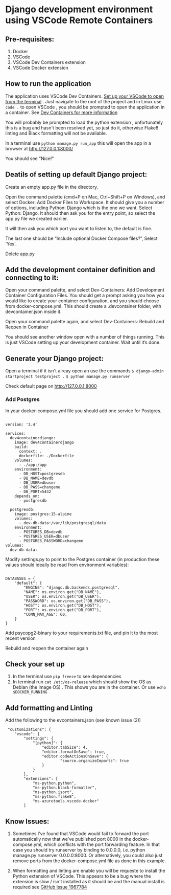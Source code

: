 # Django development environment using VSCode Remote Containers

## Pre-requisites:

1. Docker 
2. VSCode
3. VSCode Dev Containers extension
4. VSCode Docker extension

## How to run the application

The application uses VSCode Dev Containers. [Set up your VSCode to open from the terminal](https://www.freecodecamp.org/news/how-to-open-visual-studio-code-from-your-terminal/) . Just navigate to the root of the project and in Linux use  ``` code . ``` to open VSCode , you should be prompted to open the application in a container. See [Dev Containers for more information](https://code.visualstudio.com/docs/devcontainers/containers)

You will probably be prompted to load the python extension , unfortunately this is a bug and hasn't been resolved yet, so just do it, otherwise Flake8 linting and Black formatting will not be avaliable.

In a terminal use ``` python manage.py run_app ``` this will open the app in a browser at http://127.0.0.1:8000/

You should see "Nice!"

## Deatils of setting up default Django project:

Create an empty app.py file in the directory. 

Open the command palette (cmd+P on Mac, Ctrl+Shift+P on Windows), and select Docker: Add Docker Files to Workspace. It should give you a number of options, including Python: Django which is the one we want. Select Python: Django. It should then ask you for the entry point, so select the app.py file we created earlier.

It will then ask you which port you want to listen to, the default is fine.

The last one should be “Include optional Docker Compose files?”, Select 'Yes'.

Delete app.py

## Add the development container definition and connecting to it:

Open your command palette, and select Dev-Containers: Add Development Container Configuration Files. You should get a prompt asking you how you would like to create your container configuration, and you should choose from docker-compose.yml. This should create a .devcontainer folder, with devcontainer.json inside it.

Open your command palette again, and select Dev-Containers: Rebuild and Reopen in Container

You should see another window open with a number of things running. This is just VSCode setting up your development container. Wait until it’s done.

## Generate your Django project:

Open a terminal if it isn't alreay open an use the commands 
``` $ django-admin startproject testproject . ```
``` $ python manage.py runserver ```

Check default page on http://127.0.0.1:8000

### Add Postgres

In your docker-compose.yml file you should add one service for Postgres. 
```

version: '3.4'

services:
  dev4containerdjango:
    image: dev4containerdjango
    build:
      context: .
      dockerfile: ./Dockerfile
    volumes:
      - ./app:/app
    environment:
      - DB_HOST=postgresdb
      - DB_NAME=devdb
      - DB_USER=dbuser
      - DB_PASS=changeme
      - DB_PORT=5432
    depends_on:
      - postgresdb

  postgresdb:
    image: postgres:15-alpine
    volumes: 
      - dev-db-data:/var/lib/postgresql/data
    environment:
      - POSTGRES_DB=devdb
      - POSTGRES_USER=dbuser
      - POSTGRES_PASSWORD=changeme
volumes:
  dev-db-data:

```

Modify settings.py to point to the Postgres container (in production these values should ideally be read from environment variables):

```

DATABASES = {
    "default": {
        "ENGINE": "django.db.backends.postgresql",
        "NAME": os.environ.get("DB_NAME"),
        "USER": os.environ.get("DB_USER"),
        "PASSWORD": os.environ.get("DB_PASS"),
        "HOST": os.environ.get("DB_HOST"),
        "PORT": os.environ.get("DB_PORT"),
        "CONN_MAX_AGE": 60,
    }
}

```

Add psycopg2-binary to your requirements.txt file, and pin it to the most recent version

Rebuild and reopen the container again

## Check your set up 

1. In the terminal use ``` pip freeze ``` to see dependencies
2. In terminal run ``` cat /etc/os-release ```  which should show the OS as Debian (the image OS) . This shows you are in the container. Or use ``` echo $DOCKER_RUNNING ```

## Add formatting and Linting

Add the following to the evcontainers.json (see known issue (2))

	 "customizations": {
		"vscode": {
			"settings": {
				"[python]": {
					"editor.tabSize": 4,
					"editor.formatOnSave": true,
					"editor.codeActionsOnSave": {
							"source.organizeImports": true
					}
				}
			},
			"extensions": [
				"ms-python.python",
				"ms-python.black-formatter",
				"ms-python.isort",
				"ms-python.flake8",
				"ms-azuretools.vscode-docker"
			]

   
## Know Issues:

1. Sometimes I’ve found that VSCode would fail to forward the port automatically now that we’ve published port 8000 in the docker-compose.yml, which conflicts with the port forwarding feature. In that case you should try runserver by binding to 0.0.0.0, i.e. python manage.py runserver 0.0.0.0:8000. Or alternatively, you could also just remove ports from the docker-compose.yml file as done in this example.

2. When formatting and linting are enable you will be requeste to install the Python extension of VSCode. This appears to be a bug where the extension is slow / isn't installed as it should be and the manual install is required see [GitHub Issue 1967784](https://github.com/microsoft/vscode/issues/196794)
   
   




